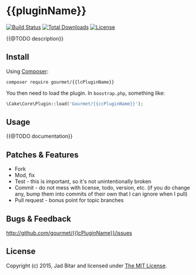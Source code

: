 # {{pluginName}}

[![Build Status](https://travis-ci.org/gourmet/{{lcPluginName}}.svg?branch=master)](https://travis-ci.org/gourmet/{{lcPluginName}})
[![Total Downloads](https://poser.pugx.org/gourmet/{{lcPluginName}}/downloads.svg)](https://packagist.org/packages/gourmet/{{lcPluginName}})
[![License](https://poser.pugx.org/gourmet/{{lcPluginName}}/license.svg)](https://packagist.org/packages/gourmet/{{lcPluginName}})

{{@TODO description}}

## Install

Using [Composer][composer]:

```
composer require gourmet/{{lcPluginName}}
```

You then need to load the plugin. In `boostrap.php`, something like:

```php
\Cake\Core\Plugin::load('Gourmet/{{ccPluginName}}');
```

## Usage

{{@TODO documentation}}

## Patches & Features

* Fork
* Mod, fix
* Test - this is important, so it's not unintentionally broken
* Commit - do not mess with license, todo, version, etc. (if you do change any, bump them into commits of
their own that I can ignore when I pull)
* Pull request - bonus point for topic branches

## Bugs & Feedback

http://github.com/gourmet/{{lcPluginName}}/issues

## License

Copyright (c) 2015, Jad Bitar and licensed under [The MIT License][mit].

[cakephp]:http://cakephp.org
[composer]:http://getcomposer.org
[composer:ignore]:http://getcomposer.org/doc/faqs/should-i-commit-the-dependencies-in-my-vendor-directory.md
[mit]:http://www.opensource.org/licenses/mit-license.php
